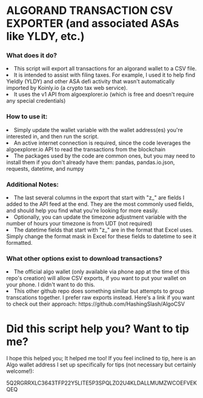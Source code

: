# ALGORAND TRANSACTION CSV EXPORTER (and associated ASAs like YLDY, etc.)

<h3> What does it do?</h3>
<li>This script will export all transactions for an algorand wallet to a CSV file.  </li>
<li>It is intended to assist with filing taxes.  For example, I used it to help find Yieldly (YLDY) and other ASA defi activity that wasn't automatically imported by Koinly.io (a crypto tax web service).</li>
<li>It uses the v1 API from algoexplorer.io (which is free and doesn't require any special credentials)</li>

<h3> How to use it:</h3>
<li>Simply update the wallet variable with the wallet address(es) you're interested in, and then run the script.</li>
<li>An active internet connection is required, since the code leverages the algoexplorer.io API to read the transactions from the blockchain</li>
<li>The packages used by the code are common ones, but you may need to install them if you don't already have them: pandas, pandas.io.json, requests, datetime, and numpy

<h3> Additional Notes:</h3>
<li>The last several columns in the export that start with "z_" are fields I added to the API feed at the end.  They are the most commonly used fields, and should help you find what you're looking for more easily.</li>
<li>Optionally, you can update the timezone adjustment variable with the number of hours your timezone is from UDT (not required)</li>
<li>The datetime fields that start with "z_" are in the format that Excel uses.  Simply change the format mask in Excel for these fields to datetime to see it formatted.</li>

<h3> What other options exist to download transactions?</h3>
<li> The official algo wallet (only available via phone app at the time of this repo's creation) will allow CSV exports, if you want to put your wallet on your phone.  I didn't want to do this.</li>
<li> This other github repo does something similar but attempts to group transcations together.  I prefer raw exports instead.  Here's a link if you want to check out their approach: https://github.com/HashingSlash/AlgoCSV </li>

# Did this script help you?  Want to tip me?
I hope this helped you; It helped me too! If you feel inclined to tip, here is an Algo wallet address I set up specifically for tips (not necessary but certainly welcome!):
<p>5Q2RGRRXLC3643TFP22Y5LITE5P3SPQLZO2U4KLDALLMUMZWCOEFVEKQEQ</p>
